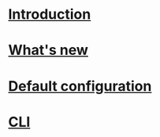 # [Introduction](index.md)
# [What's new](news.md)
# [Default configuration](default-config.md)
# [CLI](cli/netc-cli.md)
